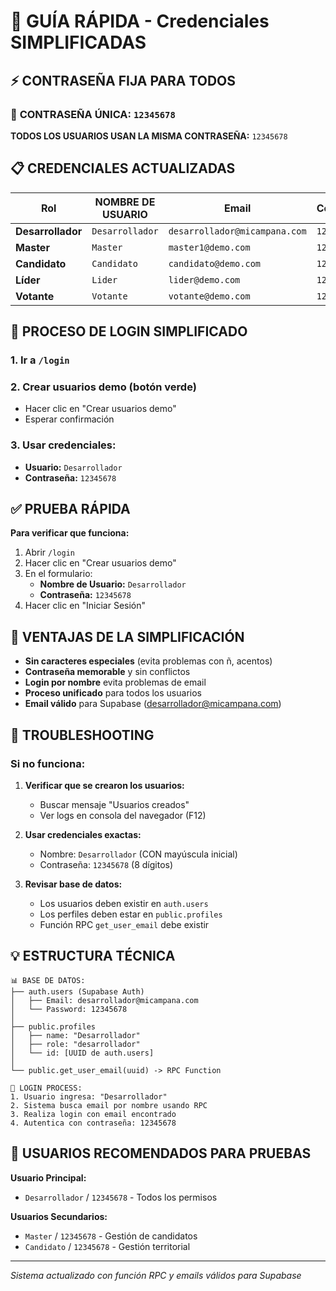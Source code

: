 
# 🔐 GUÍA RÁPIDA - Credenciales SIMPLIFICADAS

## ⚡ CONTRASEÑA FIJA PARA TODOS

### 🔑 **CONTRASEÑA ÚNICA: `12345678`**

**TODOS LOS USUARIOS USAN LA MISMA CONTRASEÑA:** `12345678`

## 📋 CREDENCIALES ACTUALIZADAS

| Rol | **NOMBRE DE USUARIO** | Email | Contraseña |
|-----|----------------------|-------|------------|
| **Desarrollador** | `Desarrollador` | `desarrollador@micampana.com` | `12345678` |
| **Master** | `Master` | `master1@demo.com` | `12345678` |
| **Candidato** | `Candidato` | `candidato@demo.com` | `12345678` |
| **Líder** | `Lider` | `lider@demo.com` | `12345678` |
| **Votante** | `Votante` | `votante@demo.com` | `12345678` |

## 🎯 PROCESO DE LOGIN SIMPLIFICADO

### 1. **Ir a `/login`**

### 2. **Crear usuarios demo** (botón verde)
- Hacer clic en "Crear usuarios demo"
- Esperar confirmación

### 3. **Usar credenciales:**
- **Usuario:** `Desarrollador`
- **Contraseña:** `12345678`

## ✅ PRUEBA RÁPIDA

**Para verificar que funciona:**

1. Abrir `/login`
2. Hacer clic en "Crear usuarios demo"
3. En el formulario:
   - **Nombre de Usuario:** `Desarrollador`
   - **Contraseña:** `12345678`
4. Hacer clic en "Iniciar Sesión"

## 🔧 VENTAJAS DE LA SIMPLIFICACIÓN

- **Sin caracteres especiales** (evita problemas con ñ, acentos)
- **Contraseña memorable** y sin conflictos
- **Login por nombre** evita problemas de email
- **Proceso unificado** para todos los usuarios
- **Email válido** para Supabase (desarrollador@micampana.com)

## 🚨 TROUBLESHOOTING

### Si no funciona:

1. **Verificar que se crearon los usuarios:**
   - Buscar mensaje "Usuarios creados"
   - Ver logs en consola del navegador (F12)

2. **Usar credenciales exactas:**
   - Nombre: `Desarrollador` (CON mayúscula inicial)
   - Contraseña: `12345678` (8 dígitos)

3. **Revisar base de datos:**
   - Los usuarios deben existir en `auth.users`
   - Los perfiles deben estar en `public.profiles`
   - Función RPC `get_user_email` debe existir

## 💡 ESTRUCTURA TÉCNICA

```
📊 BASE DE DATOS:
├── auth.users (Supabase Auth)
│   ├── Email: desarrollador@micampana.com
│   └── Password: 12345678
│
├── public.profiles
│   ├── name: "Desarrollador"
│   ├── role: "desarrollador"
│   └── id: [UUID de auth.users]
│
└── public.get_user_email(uuid) -> RPC Function

🔐 LOGIN PROCESS:
1. Usuario ingresa: "Desarrollador"
2. Sistema busca email por nombre usando RPC
3. Realiza login con email encontrado
4. Autentica con contraseña: 12345678
```

## 🎯 USUARIOS RECOMENDADOS PARA PRUEBAS

**Usuario Principal:**
- `Desarrollador` / `12345678` - Todos los permisos

**Usuarios Secundarios:**
- `Master` / `12345678` - Gestión de candidatos
- `Candidato` / `12345678` - Gestión territorial

---

*Sistema actualizado con función RPC y emails válidos para Supabase*
